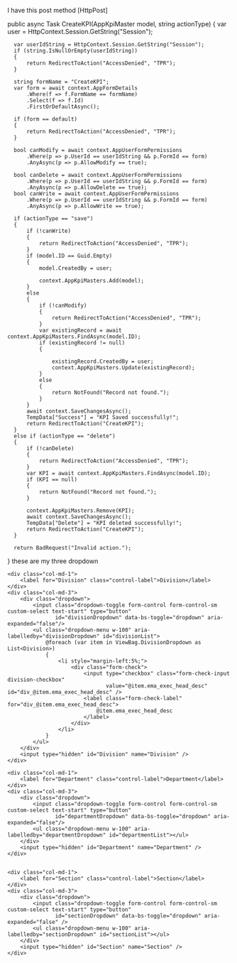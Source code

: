 I have this post method
  [HttpPost]

  public async Task<IActionResult> CreateKPI(AppKpiMaster model, string actionType)
  {
      var user = HttpContext.Session.GetString("Session");

      var userIdString = HttpContext.Session.GetString("Session");
      if (string.IsNullOrEmpty(userIdString))
      {
          return RedirectToAction("AccessDenied", "TPR");
      }

      string formName = "CreateKPI";
      var form = await context.AppFormDetails
          .Where(f => f.FormName == formName)
          .Select(f => f.Id)
          .FirstOrDefaultAsync();

      if (form == default)
      {
          return RedirectToAction("AccessDenied", "TPR");
      }

      bool canModify = await context.AppUserFormPermissions
          .Where(p => p.UserId == userIdString && p.FormId == form)
          .AnyAsync(p => p.AllowModify == true);

      bool canDelete = await context.AppUserFormPermissions
          .Where(p => p.UserId == userIdString && p.FormId == form)
          .AnyAsync(p => p.AllowDelete == true);
      bool canWrite = await context.AppUserFormPermissions
          .Where(p => p.UserId == userIdString && p.FormId == form)
          .AnyAsync(p => p.AllowWrite == true);

      if (actionType == "save")
      {
          if (!canWrite)
          {
              return RedirectToAction("AccessDenied", "TPR");
          }
          if (model.ID == Guid.Empty)
          {
              model.CreatedBy = user;

              context.AppKpiMasters.Add(model);
          }
          else
          {
              if (!canModify)
              {
                  return RedirectToAction("AccessDenied", "TPR");
              }
              var existingRecord = await context.AppKpiMasters.FindAsync(model.ID);
              if (existingRecord != null)
              {
                 
                  existingRecord.CreatedBy = user;
                  context.AppKpiMasters.Update(existingRecord);
              }
              else
              {
                  return NotFound("Record not found.");
              }
          }
          await context.SaveChangesAsync();
          TempData["Success"] = "KPI Saved successfully!";
          return RedirectToAction("CreateKPI");
      }
      else if (actionType == "delete")
      {
          if (!canDelete)
          {
              return RedirectToAction("AccessDenied", "TPR");
          }
          var KPI = await context.AppKpiMasters.FindAsync(model.ID);
          if (KPI == null)
          {
              return NotFound("Record not found.");
          }

          context.AppKpiMasters.Remove(KPI);
          await context.SaveChangesAsync();
          TempData["Delete"] = "KPI deleted successfully!";
          return RedirectToAction("CreateKPI");
      }

      return BadRequest("Invalid action.");
  }
these are my three dropdown

    <div class="col-md-1">
        <label for="Division" class="control-label">Division</label>
    </div>
    <div class="col-md-3">
        <div class="dropdown">
            <input class="dropdown-toggle form-control form-control-sm custom-select text-start" type="button"
                   id="divisionDropdown" data-bs-toggle="dropdown" aria-expanded="false"/>
            <ul class="dropdown-menu w-100" aria-labelledby="divisionDropdown" id="divisionList">
                @foreach (var item in ViewBag.DivisionDropdown as List<Division>)
                {
                    <li style="margin-left:5%;">
                        <div class="form-check">
                            <input type="checkbox" class="form-check-input division-checkbox"
                                   value="@item.ema_exec_head_desc" id="div_@item.ema_exec_head_desc" />
                            <label class="form-check-label" for="div_@item.ema_exec_head_desc">
                                @item.ema_exec_head_desc
                            </label>
                        </div>
                    </li>
                }
            </ul>
        </div>
        <input type="hidden" id="Division" name="Division" />
    </div>

    <div class="col-md-1">
        <label for="Department" class="control-label">Department</label>
    </div>
    <div class="col-md-3">
        <div class="dropdown">
            <input class="dropdown-toggle form-control form-control-sm custom-select text-start" type="button"
                   id="departmentDropdown" data-bs-toggle="dropdown" aria-expanded="false"/>
            <ul class="dropdown-menu w-100" aria-labelledby="departmentDropdown" id="departmentList"></ul>
        </div>
        <input type="hidden" id="Department" name="Department" />
    </div>

 
    <div class="col-md-1">
        <label for="Section" class="control-label">Section</label>
    </div>
    <div class="col-md-3">
        <div class="dropdown">
            <input class="dropdown-toggle form-control form-control-sm custom-select text-start" type="button"
                   id="sectionDropdown" data-bs-toggle="dropdown" aria-expanded="false" />
            <ul class="dropdown-menu w-100" aria-labelledby="sectionDropdown" id="sectionList"></ul>
        </div>
        <input type="hidden" id="Section" name="Section" />
    </div>

</div>
